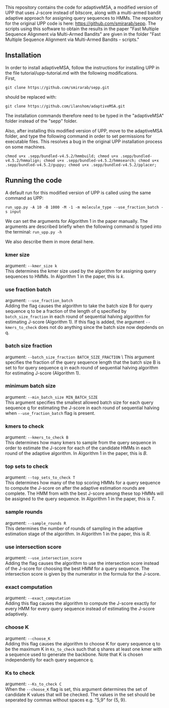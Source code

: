 This repository contains the code for adaptiveMSA, a modified version of UPP that uses J-score instead of bitscore, along with a multi-armed bandit adaptive approach for assigning query sequences to HMMs.
The repository for the original UPP code is here: https://github.com/smirarab/sepp.
The scripts using this software to obtain the results in the paper "Fast Multiple Sequence Alignment via Multi-Armed Bandits" are given in the folder "Fast Multiple Sequence Alignment via Multi-Armed Bandits - scripts."

## Installation

In order to install adaptiveMSA, follow the instructions for installing UPP in the file tutorial/upp-tutorial.md with the following modifications.  
First,

`git clone https://github.com/smirarab/sepp.git`

should be replaced with:

`git clone https://github.com/ilanshom/adaptiveMSA.git` 

The installation commands therefore need to be typed in the "adaptiveMSA" folder instead of the "sepp" folder.

Also, after installing this modified version of UPP, move to the adaptiveMSA folder, and type the following command in order to set permissions for executable files.  This resolves a bug in the original UPP installation process on some machines.

`chmod u+x .sepp/bundled-v4.5.2/hmmbuild; chmod u+x .sepp/bundled-v4.5.2/hmmalign; chmod u+x .sepp/bundled-v4.5.2/hmmsearch; chmod u+x .sepp/bundled-v4.5.2/guppy; chmod u+x .sepp/bundled-v4.5.2/pplacer;`

## Running the code

A default run for this modified version of UPP is called using the same command as UPP:

`run_upp.py -A 10 -B 1000 -M -1 -m molecule_type --use_fraction_batch -s input`

We can set the arguments for Algorithm 1 in the paper manually.  The arguments are described briefly when the following command is typed into the terminal:
`run_upp.py -h`

We also describe them in more detail here.

### kmer size
argument: `--kmer_size k` \
This determines the kmer size used by the algorithm for assigning query sequences to HMMs.  In Algorithm 1 in the paper, this is $k$.

### use fraction batch
argument: `--use_fraction_batch ` \
Adding the flag causes the algorithm to take the batch size B for query sequence q to be a fraction of the length of q specified by `batch_size_fraction` in each round of sequential halving algorithm for estimating J-score (Algorithm 1).  If this flag is added, the argument `--kmers_to_check` does not do anything since the batch size now depdends on q.  

### batch size fraction
argument: `--batch_size_fraction BATCH_SIZE_FRACTION` \ 
This argument specifies the fraction of the query sequence length that the batch size B is set to for query sequence q in each round of sequential halving algorithm for estimating J-score (Algorithm 1).

### minimum batch size
argument: `--min_batch_size MIN_BATCH_SIZE` \
This argument specifies the smallest allowed batch size for each query sequence q for estimating the J-score in each round of sequential halving when `--use_fraction_batch` flag is present.

### kmers to check
argument: `--kmers_to_check B` \
This determines how many kmers to sample from the query sequence in order to estimate the J-score for each of the candidate HMMs in each round of the adaptive algorithm.  In Algorithm 1 in the paper, this is $B$.

### top sets to check
argument: `--top_sets_to_check T` \
This determines how many of the top scoring HMMs for a query sequence to compute the J-score on after the adaptive estimation rounds are complete.  The HMM from with the best J-score among these top HMMs will be assigned to the query sequence.  In Algorithm 1 in the paper, this is $T$.

### sample rounds
argument: `--sample_rounds R` \
This determines the number of rounds of sampling in the adaptive estimation stage of the algorithm.  In Algorithm 1 in the paper, this is $R$.

### use intersection score
argument: `--use_intersection_score` \
Adding the flag causes the algorithm to use the intersection score instead of the J-score for choosing the best HMM for a query sequence.  The intersection score is given by the numerator in the formula for the J-score.

### exact computation
argument: `--exact_computation` \
Adding this flag causes the algorithm to compute the J-score exactly for every HMM for every query sequence instead of estimating the J-score adaptively.  

### choose K
argument: `--choose_K` \
Adding this flag causes the algorithm to choose K for query sequence q to be the maximum K in `Ks_to_check` such that q shares at least one kmer with a sequence used to generate the backbone.
Note that K is chosen independently for each query sequence q.  

### Ks to check
argument: `--Ks_to_check C` \
When the `--choose_K` flag is set, this argument determines the set of candidate K values that will be checked.  The values in the set should be seperated by commas without spaces e.g. "5,9" for {5, 9}.


<!-- 
### choose K
argument: `--choose_K` \
Adding this flag causes the algorithm to choose K based on how many query sequences share no kmers with any backbone sequences.

### Ks to check
argument: `--Ks_to_check C` \
When K is chosen from a set, this argument determines the set of candidate K values that will be checked.  The K chosen is the largest value of K from the set such that the fraction of query sequences that share no kmers with the any backbone sequence is below a threshold.  The values in the set should be seperated by commas without spaces e.g. "5,9" for {5, 9}.

### sequences unmatched threshold 
argument: `--seqs_unmatched_thresh t` \
When K is chosen from a set, this argument determines the threshold for the fraction of query sequences that share no kmers with any backbone sequences. 
-->
